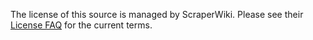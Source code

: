 The license of this source is managed by ScraperWiki. Please see their
[License FAQ](https://scraperwiki.com/docs/python/faq/#licence) for the current
terms.
